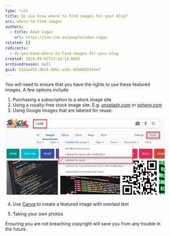```yaml
---
type: rule
title: Do you know where to find images for your blog?
uri: where-to-find-images
authors:
  - title: Adam Cogan
    url: https://ssw.com.au/people/adam-cogan
related: []
redirects:
  - do-you-know-where-to-find-images-for-your-blog
created: 2018-04-03T23:43:14.000Z
archivedreason: null
guid: b162ed15-db2d-4d6c-a30c-92b8d5533ae7
---
```


You will need to ensure that you have the rights to use these featured images. A few options include:

<!--endintro-->

1. Purchasing a subscription to a stock image site
2. Using a royalty-free stock image site. E.g. [unsplash.com](https://unsplash.com/) or [pxhere.com](https://pxhere.com/)
3. Using Google Images that are labeled for reuse: 

![Figure: Finding Images Labelled for Reuse within Google Images](/rules/where-to-find-images/google-image-labeled-reuse.jpg)  

4. Use [Canva](https://www.canva.com/) to create a featured image with overlaid text

5. Taking your own photos


Ensuring you are not breaching copyright will save you from any trouble in the future.

